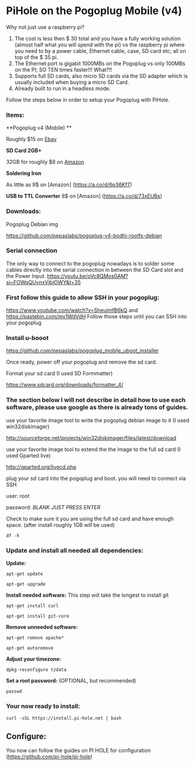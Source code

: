 # PiHole on the Pogoplug Mobile (v4)

Why not just use a raspberry pi? 
1. The cost is less then $ 30 total and you have a fully working solution (almost half what you will spend with the pi) vs the raspberry pi where you need to by a power cable, Ethernet cable, case, SD card etc; all on top of the $ 35 pi. 
2. The Ethernet port is gigabit 1000MBs on the Pogoplug vs only 100MBs on the PI; SO TEN times faster!!! What?!!
3. Supports full SD cards, also micro SD cards via the SD adapter which is usually included when buying a micro SD Card. 
4. Already built to run in a headless mode.

Follow the steps below in order to setup your Pogoplug with PiHole.

### Items:

**Pogoplug v4 (Mobile) **

Roughly $15 on [Ebay](https://www.ebay.com/itm/255982127104?mkcid=16&mkevt=1&mkrid=711-127632-2357-0&ssspo=PLV6qj2zTxa&sssrc=2047675&ssuid=Cjy1FHrMT0W&widget_ver=artemis&media=COPY)

**SD Card 2GB+**

32GB for roughly $8 on [Amazon](https://a.co/d/bqeT9nw)

**Soldering Iron**

As little as 9$ on [Amazon] (https://a.co/d/6p36Kf7)

**USB to TTL Converter**
8$ on [Amazon] (https://a.co/d/73xEUBs)

### Downloads:

Pogoplug Debian img

https://github.com/pepaslabs/pogoplug-v4-bodhi-rootfs-debian

### Serial connection
The only way to connect to the pogoplug nowadays is to solder some cables directly into the serial connection in between the SD Card slot and the Power Input.
https://youtu.be/oVc8QMos0AM?si=FOWqQUvnxVjbiOWY&t=35


### First follow this guide to allow SSH in your pogoplug:

https://www.youtube.com/watch?v=SheuimfB6kQ and https://pastebin.com/mv1WdVdH
Follow those steps until you can SSH into your pogoplug

### Install u-booot
https://github.com/pepaslabs/pogoplug_mobile_uboot_installer


Once ready, power off your pogoplug and remove the sd card.

Format your sd card (I used SD Formmatter) 

https://www.sdcard.org/downloads/formatter_4/

### The section below I will not describe in detail how to use each software, please use google as there is already tons of guides.

use your favorite image tool to write the pogoplug debian image to it (I used win32diskimager) 

http://sourceforge.net/projects/win32diskimager/files/latest/download

use your favorite image tool to extend the the image to the full sd card (I used Gparted live)

http://gparted.org/livecd.php

plug your sd card into the pogoplug and boot. you will need to connect via SSH

user: root

password: _BLANK JUST PRESS ENTER_

Check to make sure it you are using the full sd card and have enough space. (after install roughly 1GB will be used)

`df -h`

### Update and install all needed all dependencies:

**Update:**

`apt-get update`

`apt-get upgrade`

**Install needed software:** This step will take the longest to install git

`apt-get install curl`

`apt-get install git-core`

**Remove unneeded software:**

`apt-get remove apache*`

`apt-get autoremove`

**Adjust your timezone:**

`dpkg-reconfigure tzdata`

**Set a root password:** (OPTIONAL, but recommended)

`passwd`

### Your now ready to install: 

`curl -sSL https://install.pi-hole.net | bash`


## Configure:
You now can follow the guides on PI HOLE for configuration (https://github.com/pi-hole/pi-hole)


